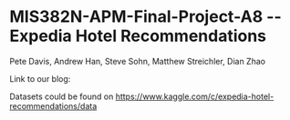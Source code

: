 # MIS382N-APM-Final-Project-A8 -- Expedia Hotel Recommendations

Pete Davis,
Andrew Han,
Steve Sohn,
Matthew Streichler,
Dian Zhao

Link to our blog:

Datasets could be found on https://www.kaggle.com/c/expedia-hotel-recommendations/data
